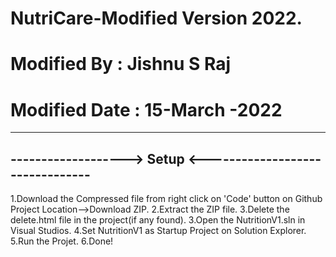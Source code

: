 # NutriCare-Modified Version 2022.
# Modified By : Jishnu S Raj
# Modified Date : 15-March -2022
-------------------------------------------------------------
------------------->  Setup  <--------------------------------
-------------------------------------------------------------
1.Download the Compressed file from right click on 'Code' button on Github Project Location-->Download ZIP.
2.Extract the ZIP file.
3.Delete the delete.html file in the project(if any found).
3.Open the NutritionV1.sln in Visual Studios.
4.Set NutritionV1 as Startup Project on Solution Explorer.
5.Run the Projet.
6.Done!
